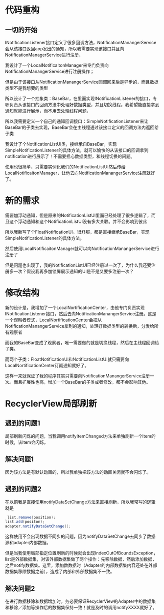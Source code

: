 # 代码重构

## 一切的开始

INotificationListener接口定义了很多回调方法，NotificationManangerService会从该接口返回app发出的通知，所以我需要实现该接口并且向NotificationManagerService进行注册，

我设计了一个LocalNotificaitonManager来专门负责向NotificationManangerService进行注册操作；

但是由于该接口从NotificationManangerService回调回来后是异步的，而且数据类型不是我想要的类型

所以设计了一个抽象类：BaseBar，在里面实现INotificationListener的接口，专职负责从该接口的回调方法中处理好数据类型，并且切换线程，我希望能直接拿到通知就能进行展示，而不用去处理线程问题，

所以我需要定义一个自己的通知回调接口：SimpleNotificationListener来让BaseBar的子类去实现，BaseBar会在主线程通过该接口定义的回调方法内返回给子类

我设计了个NotificationListUI类，接继承自BaseBar，实现SimpleNotificationListener的具体方法，就可以愉快的从该接口的回调拿到notification进行展示了！不需要担心数据类型，和线程切换的问题。

使用也很简单，只需要实例化我们的NotificationListUI然后传给LocalNotificaitonManager，让他去向NotificationManangerService注册就好了。

# 新的需求

需要加浮动通知，但是原来的NotificationListUI里面已经处理了很多逻辑了，而且这个浮动通知和这个NotificationListUI没有多大关联。并不会影响到彼此

所以我新写了个FloatNotificationUI。很舒服，都是直接继承BaseBar，实现SimpleNotificationListener的具体方法。

然后使用LocalNotificaitonManager就可以向NotificationManangerService进行注册了

但是问题也出现了，我的NotificationListUI已经注册过一次了，为什么我还要注册多一次？假设我再多加锁屏展示通知的UI是不是又要多注册一次？

# 修改结构

新的设计是，我增加了一个LocalNortificationCenter，由他专门负责实现INotificationListener接口，然后去向NotificationManangerService注册。这是一个观察者模式，LocalNortificationCenter会把从NotificationManangerService拿到的通知，处理好数据类型的转换后，分发给所有观察者

而我的BaseBar变成了观察者，唯一需要做的就是切换线程，然后在主线程回调给子类。

而两个子类：FloatNotificationUI和NotificationListUI就只需要向LocalNortificationCenter订阅通知就好了。

这样一来就保证了我的程序其实只需要向NotificationManangerService注册一次。而且扩展性也高，增加一个BaseBar的子类或者修改，都不会影响其他。

# RecyclerView局部刷新

## 遇到的问题1

局部刷新闪烁的问题，当我调用notifyItemChanged方法来单独刷新一个Item的时候，该Item会闪烁。

## 解决问题1

因为该方法是有默认动画的，所以我单独把该方法的动画关闭就不会闪烁了。

## 遇到的问题2

在以前我是直接使用notifyDataSetChange方法来直接刷新，所以我常写的逻辑就是

~~~java
 list.remove(position);
list.add(positon);
adapter.notifyDataSetChange();
~~~

这样使用不会出现数据不同步的问题，因为notifyDataSetChange去同步了数据源和adapter内部数据。

但是当我使用局部指定位置刷新的时候就会出现IndexOutOfBoundsException，list是外部数据集，对该外部数据集做了两个操作：先移除数据，然后添加数据，之后notify数据集。这里，添加数数据时（Adapter的内部数据集内容还处在外部数据集移除数据之前），造成了内部和外部数据集不一致。

## 解决问题2

在进行数据移除和数据增加时，务必要保证RecyclerView的Adapter中的数据集和移除／添加等操作后的数据集保持一致！就是及时的调用notifyXXXX就好了。



